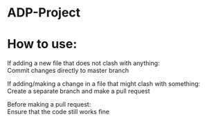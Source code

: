 # ADP-Project

# How to use:  
If adding a new file that does not clash with anything:  
Commit changes directly to master branch  

If adding/making a change in a file that might clash with something:  
Create a separate branch and make a pull request  

Before making a pull request:  
Ensure that the code still works fine  
